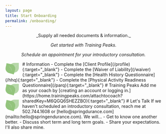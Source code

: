 ```yaml
---
layout: page
title: Start Onboarding
permalink: /onboarding/
---
```


<div style="text-align: center;" markdown="1">
_Supply all needed documents & information._

_Get started with Training Peaks._

_Schedule an appointment for your introductory consultation._

</div>

<img src="/assets/images/logo.png" style="display: inline; float: left; height: 45px; padding-right: 10px;" />
# Information
- Complete the [Client Profile](/profile){:target="_blank"}
- Complete the [Waiver of Liability](/waiver){:target="_blank"}
- Complete the [Health History Questionnaire](/hhq){:target="_blank"}
- Complete the [Physical Activity Readiness Questionnaire](/parq){:target="_blank"}

<img src="/assets/images/logo.png" style="display: inline; float: left; height: 45px; padding-right: 10px;" />
# Training Peaks
Add me as your coach by [creating an account or logging in.](https://home.trainingpeaks.com/attachtocoach?sharedKey=M6QGQ6SHEZZBO){:target="_blank"}

<img src="/assets/images/logo.png" style="display: inline; float: left; height: 45px; padding-right: 10px;" />
# Let's Talk
If we haven't scheduled an introductory consultation, reach me at 502.744.1608 or [hello@springdurance.com](mailto:hello@springendurance.com).  We will...
- Get to know one another better.
- Discuss short term and long term goals.
- Share your expectations. I'll also share mine.
